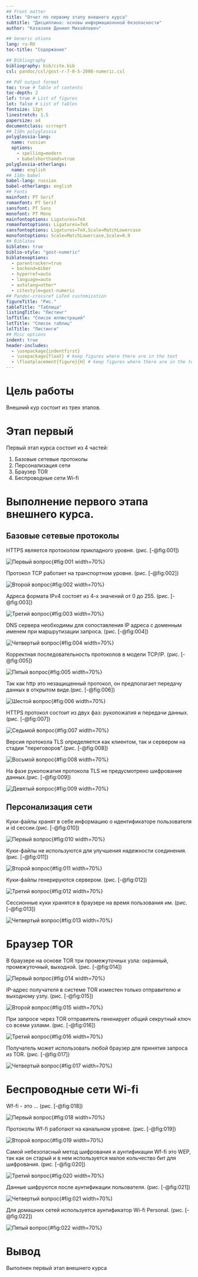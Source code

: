 ```yaml
---
## Front matter
title: "Отчет по первому этапу внешнего курса"
subtitle: "Дисциплина: основы информационнной безопасности"
author: "Казазаев Даниил Михайлович"

## Generic otions
lang: ru-RU
toc-title: "Содержание"

## Bibliography
bibliography: bib/cite.bib
csl: pandoc/csl/gost-r-7-0-5-2008-numeric.csl

## Pdf output format
toc: true # Table of contents
toc-depth: 2
lof: true # List of figures
lot: false # List of tables
fontsize: 12pt
linestretch: 1.5
papersize: a4
documentclass: scrreprt
## I18n polyglossia
polyglossia-lang:
  name: russian
  options:
	- spelling=modern
	- babelshorthands=true
polyglossia-otherlangs:
  name: english
## I18n babel
babel-lang: russian
babel-otherlangs: english
## Fonts
mainfont: PT Serif
romanfont: PT Serif
sansfont: PT Sans
monofont: PT Mono
mainfontoptions: Ligatures=TeX
romanfontoptions: Ligatures=TeX
sansfontoptions: Ligatures=TeX,Scale=MatchLowercase
monofontoptions: Scale=MatchLowercase,Scale=0.9
## Biblatex
biblatex: true
biblio-style: "gost-numeric"
biblatexoptions:
  - parentracker=true
  - backend=biber
  - hyperref=auto
  - language=auto
  - autolang=other*
  - citestyle=gost-numeric
## Pandoc-crossref LaTeX customization
figureTitle: "Рис."
tableTitle: "Таблица"
listingTitle: "Листинг"
lofTitle: "Список иллюстраций"
lotTitle: "Список таблиц"
lolTitle: "Листинги"
## Misc options
indent: true
header-includes:
  - \usepackage{indentfirst}
  - \usepackage{float} # keep figures where there are in the text
  - \floatplacement{figure}{H} # keep figures where there are in the text
---
```


# Цель работы

Внешний кур состоит из трех этапов.

# Этап первый

Первый этап курса состоит из 4 частей:

1. Базовые сетевые протоколы
2. Персонализация сети
3. Браузер TOR
4. Беспроводные сети Wi-fi

# Выполнение первого этапа внешнего курса.

## Базовые сетевые протоколы 

HTTPS является протоколом прикладного уровня. (рис. [-@fig:001])

![Первый вопрос](image/1.jpg){#fig:001 width=70%}

Протокол TCP работает на транспортном уровне. (рис. [-@fig:002])

![Второй вопрос](image/2.jpg){#fig:002 width=70%}

Адреса формата IPv4 состоят из 4-х значений от 0 до 255. (рис. [-@fig:003])

![Третий вопрос](image/3.jpg){#fig:003 width=70%}

DNS сервера необходимы для сопоставления IP адреса с доменным именем при маршрутизации запроса. (рис. [-@fig:004])

![Четвертый вопрос](image/4.jpg){#fig:004 width=70%}

Корректная последовательность протоколов в модели TCP/IP. (рис. [-@fig:005])

![Пятый вопрос](image/5.jpg){#fig:005 width=70%}

Так как http это незащищенный протокол, он предполагает передачу данных в открытом виде.(рис. [-@fig:006])

![Шестой вопрос](image/6.jpg){#fig:006 width=70%}

HTTPS протокол состоит из двух фаз: рукопожатия и передачи данных.(рис. [-@fig:007])

![Седьмой вопрос](image/7.jpg){#fig:007 width=70%}

Версия протокола TLS определяется как клиентом, так и сервером на стадии "переговоров".(рис. [-@fig:008])

![Восьмой вопрос](image/8.jpg){#fig:008 width=70%}

На фазе рукопожатия протокола TLS не предусмотрено шифрование данных.(рис. [-@fig:009])

![Девятый вопрос](image/9.jpg){#fig:009 width=70%}


## Персонализация сети

Куки-файлы хранят в себе информацию о идентификаторе пользователя и id сессии.(рис. [-@fig:010])

![Первый вопрос](image/10.jpg){#fig:010 width=70%}

Куки-файлы не используются для улучшения надежности соединения. (рис. [-@fig:011])

![Второй вопрос](image/11.jpg){#fig:011 width=70%}

Куки-файлы генерируются сервером. (рис. [-@fig:012])

![Третий вопрос](image/12.jpg){#fig:012 width=70%}

Сессионные куки хранятся в браузере на время пользования им. (рис. [-@fig:013])

![Четвертый вопрос](image/13.jpg){#fig:013 width=70%}

# Браузер TOR

В браузере на основе TOR три промежуточных узла: охранный, промежуточный, выходной. (рис. [-@fig:014])

![Первый вопрос](image/14.jpg){#fig:014 width=70%}

IP-адрес получателя в системе TOR изместен только отправителю и выходному узлу. (рис. [-@fig:015])

![Второй вопрос](image/15.jpg){#fig:015 width=70%}

При запросе через TOR отправитель гененирует общий секрутный ключ со всеми узлами. (рис. [-@fig:016])

![Третий вопрос](image/16.jpg){#fig:016 width=70%}

Получатель может использовать любой браузер для принятия запроса из TOR. (рис. [-@fig:017])

![Четвертый вопрос](image/17.jpg){#fig:017 width=70%}

# Беспроводные сети Wi-fi

Wf-fi - это ... (рис. [-@fig:018])

![Первый вопрос](image/18.jpg){#fig:018 width=70%}

Протоколы Wf-fi работают на канальном уровне. (рис. [-@fig:019])

![Второй вопрос](image/19.jpg){#fig:019 width=70%}

Самой небезопасный метод шифрования и аунтификации Wf-fi это WEP, так как он старый и в нем используется малое кольчество бит для шифрования. (рис. [-@fig:020])

![Третий вопрос](image/20.jpg){#fig:020 width=70%}

Данные шифруются после аунтификации польователя. (рис. [-@fig:021])

![Четвертый вопрос](image/21.jpg){#fig:021 width=70%}

Для домашних сетей используется аунтификатор Wi-fi Personal. (рис. [-@fig:022])

![Пятый вопрос](image/22.jpg){#fig:022 width=70%}

# Вывод

Выполнен первый этап внешнего курса

